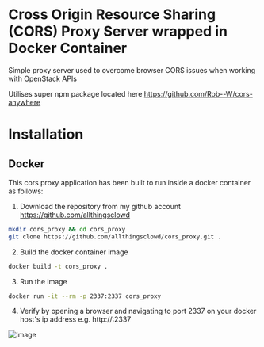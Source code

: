 # Cross Origin Resource Sharing (CORS) Proxy Server wrapped in Docker Container 
Simple proxy server used to overcome browser CORS issues when working with OpenStack APIs

Utilises super npm package located here https://github.com/Rob--W/cors-anywhere

# Installation
## Docker
This cors proxy application has been built to run inside a docker container as follows:

 1. Download the repository from my github account https://github.com/allthingsclowd
```bash
mkdir cors_proxy && cd cors_proxy
git clone https://github.com/allthingsclowd/cors_proxy.git .
```

 2. Build the docker container image
```bash
docker build -t cors_proxy .
```

 3. Run the image
 ```bash
 docker run -it --rm -p 2337:2337 cors_proxy
 ```

  4. Verify by opening a browser and navigating to port 2337 on your docker host's ip address e.g. http://<docker-host-ip>:2337

  ![image](https://user-images.githubusercontent.com/9472095/34605322-0e8e4c7e-f203-11e7-9ccb-40f6f95c33f9.png)
